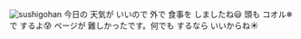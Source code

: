 ![sushigohan](https://github.com/pritscode/pritscode.github.io/assets/156163564/603a53b2-7576-4605-853c-d4adecc758b6)
今日の 天気が いいので 外で 食事を しましたね😃 頭も コオル❄で するよ😰 ページが 難しかったです。何でも するなら いいからね☀
